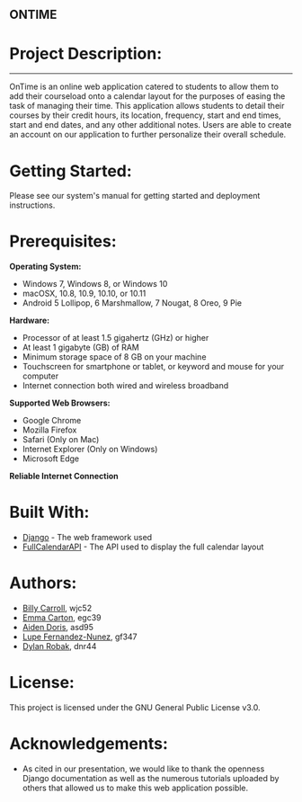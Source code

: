 ## ONTIME
# Project Description:
---
OnTime is an online web application catered to students to allow them to add their courseload onto a calendar layout for the purposes of easing the task of managing their time. This application allows students to detail their courses by their credit hours, its location, frequency, start and end times,  start and end dates, and any other additional notes. Users are able to create an account on our application to further personalize their overall schedule.

# Getting Started:
Please see our system's manual for getting started and deployment instructions.

# Prerequisites:
**Operating System:**
* Windows 7, Windows 8, or Windows 10
* macOSX, 10.8, 10.9, 10.10, or 10.11
* Android 5 Lollipop, 6 Marshmallow, 7 Nougat, 8 Oreo, 9 Pie

**Hardware:**
* Processor of at least 1.5 gigahertz (GHz) or higher
* At least 1 gigabyte (GB) of RAM
* Minimum storage space of 8 GB on your machine
* Touchscreen for smartphone or tablet, or keyword and mouse for your computer
* Internet connection both wired and wireless broadband

**Supported Web Browsers:**
* Google Chrome
* Mozilla Firefox
* Safari (Only on Mac)
* Internet Explorer (Only on Windows)
* Microsoft Edge

**Reliable Internet Connection**

# Built With:
* [Django](https://www.djangoproject.com/) - The web framework used
* [FullCalendarAPI](https://fullcalendar.io/docs) - The API used to display the full calendar layout

# Authors:
* [Billy Carroll](mailto:wjc52@drexel.edu), wjc52
* [Emma Carton](mailto:egc39@drexel.edu), egc39
* [Aiden Doris](mailto:asd95@drexel.edu), asd95
* [Lupe Fernandez-Nunez](mailto:gf347@drexel.edu), gf347
* [Dylan Robak](mailto:dnr44@drexel.edu), dnr44

# License:
This project is licensed under the GNU General Public License v3.0.

# Acknowledgements:
* As cited in our presentation, we would like to thank the openness Django documentation as well as the numerous tutorials uploaded by others that allowed us to make this web application possible.